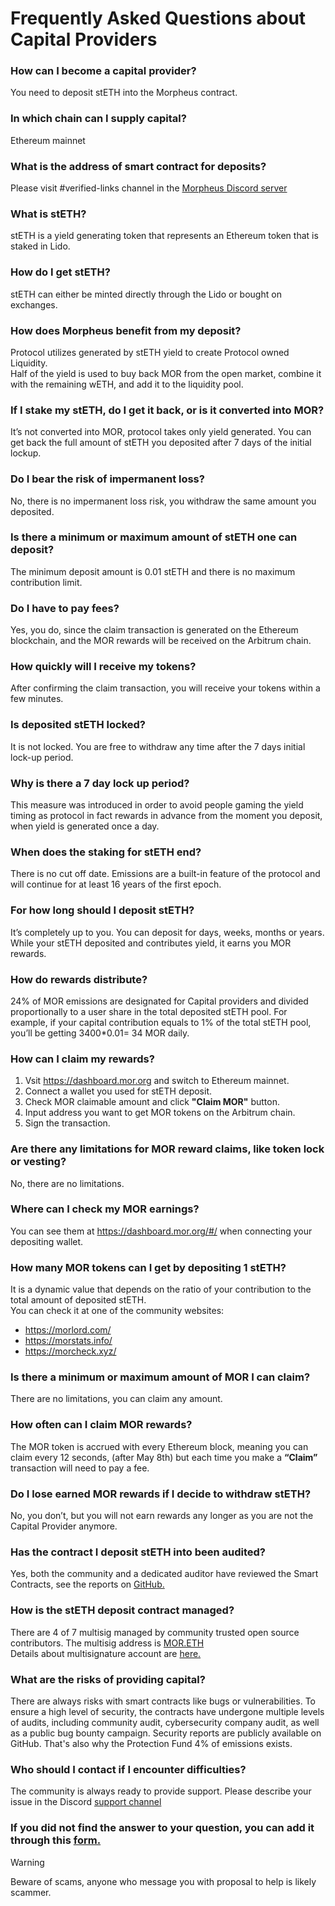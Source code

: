 # Frequently Asked Questions about Capital Providers

### How can I become a capital provider?  
You need to deposit stETH into the Morpheus contract.

### In which сhain can I supply capital?
Ethereum mainnet

### What is the address of smart contract for deposits?
Please visit #verified-links channel in the [Morpheus Discord server](https://discord.com/channels/1151741790408429580/1183934719155515463)

### What is stETH?  
stETH is a yield generating token that represents an Ethereum token that is staked in Lido.

### How do I get stETH?  
stETH can either be minted directly through the Lido or bought on exchanges.

### How does Morpheus benefit from my deposit?  
Protocol utilizes generated by stETH yield to create Protocol owned Liquidity.  
Half of the yield is used to buy back MOR from the open market, combine it with the remaining wETH, and add it to the liquidity pool.

### If I stake my stETH, do I get it back, or is it converted into MOR?  
It’s not converted into MOR, protocol takes only yield generated. You can get back the full amount of stETH you deposited after 7 days of the initial lockup.

### Do I bear the risk of impermanent loss?  
No, there is no impermanent loss risk, you withdraw the same amount you deposited.

### Is there a minimum or maximum amount of stETH one can deposit?  
The minimum deposit amount is 0.01 stETH and there is no maximum contribution limit. 

### Do I have to pay fees?  
Yes, you do, since the claim transaction is generated on the Ethereum blockchain, and the MOR rewards will be received on the Arbitrum chain.

### How quickly will I receive my tokens?  
After confirming the claim transaction, you will receive your tokens within a few minutes.

### Is deposited stETH locked?  
It is not locked. You are free to withdraw any time after the 7 days initial lock-up period.

### Why is there a 7 day lock up period?  
This measure was introduced in order to avoid people gaming the yield timing as protocol in fact rewards in advance from the moment you deposit, when yield is generated once a day.

### When does the staking for stETH end?  
There is no cut off date. Emissions are a built-in feature of the protocol and will continue for at least 16 years of the first epoch.

### For how long should I deposit stETH?  
It’s completely up to you. You can deposit for days, weeks, months or years. While your stETH deposited and contributes yield, it earns you MOR rewards.

### How do rewards distribute?  
24% of MOR emissions are designated for Capital providers and divided proportionally to a user share in the total deposited stETH pool. For example, if your capital contribution equals to 1% of the total stETH pool, you’ll be getting 3400*0.01= 34 MOR daily.

### How can I claim my rewards?  
1. Vsit https://dashboard.mor.org and switch to Ethereum mainnet.
2. Connect a wallet you used for stETH deposit.
3. Check MOR claimable amount and click **"Claim MOR"** button.
4. Input address you want to get MOR tokens on the Arbitrum chain.
5. Sign the transaction.

### Are there any limitations for MOR reward claims, like token lock or vesting?   
No, there are no limitations.

### Where can I check my MOR earnings?  
You can see them at https://dashboard.mor.org/#/ when connecting your depositing wallet.

### How many MOR tokens can I get by depositing 1 stETH?  
It is a dynamic value that depends on the ratio of your contribution to the total amount of deposited stETH.  
You can check it at one of the community websites:
- https://morlord.com/  
- https://morstats.info/  
- https://morcheck.xyz/ 

### Is there a minimum or maximum amount of MOR I can claim?  
There are no limitations, you can claim any amount.

### How often can I claim MOR rewards?  
The MOR token is accrued with every Ethereum block, meaning you can claim every 12 seconds, (after May 8th) but each time you make a **“Claim”** transaction will need to pay a fee.

### Do I lose earned MOR rewards if I decide to withdraw stETH?  
No, you don’t, but you will not earn rewards any longer as you are not the Capital Provider anymore.

### Has the contract I deposit stETH into been audited?  
Yes, both the community and a dedicated auditor have reviewed the Smart Contracts, see the reports on [GitHub.](https://github.com/MorpheusAIs/Docs/tree/main/Security%20Audit%20Reports)

### How is the stETH deposit contract managed?  
There are 4 of 7 multisig managed by community trusted open source contributors. 
The multisig address is [MOR.ETH](https://etherscan.io/address/0x1FE04BC15Cf2c5A2d41a0b3a96725596676eBa1E)  
Details about multisignature account are [here.](https://github.com/MorpheusAIs/Docs/blob/main/!KEYDOCS%20README%20FIRST!/Morpheus%20Multisignature%20Account.md)

### What are the risks of providing capital?  
There are always risks with smart contracts like bugs or vulnerabilities. To ensure a high level of security, the contracts have undergone multiple levels of audits, including community audit, cybersecurity company audit, as well as a public bug bounty campaign. Security reports are publicly available on GitHub. That's also why the Protection Fund 4% of emissions exists.

### Who should I contact if I encounter difficulties?  
The community is always ready to provide support. Please describe your issue in the Discord [support channel](https://discord.com/channels/1151741790408429580/1183666837460897832)

### If you did not find the answer to your question, you can add it through this [form.](https://forms.gle/6yt5ps3kAfUfkF4N8) 

> [!WARNING]  
> Beware of scams, anyone who message you with proposal to help is likely scammer. 
